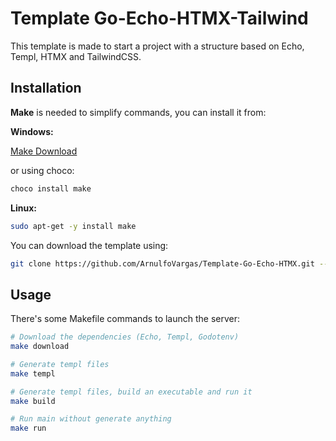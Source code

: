 # Template Go-Echo-HTMX-Tailwind

This template is made to start a project with a structure based on Echo, Templ, HTMX and TailwindCSS.

## Installation

__Make__ is needed to simplify commands, you can install it from:

__Windows:__

[Make Download](https://gnuwin32.sourceforge.net/packages/make.htm)

or using choco:
```bash
choco install make
```

__Linux:__

```bash
sudo apt-get -y install make
```

You can download the template using:

```bash
git clone https://github.com/ArnulfoVargas/Template-Go-Echo-HTMX.git --branch v1.0
```

## Usage
There's some Makefile commands to launch the server:

```bash
# Download the dependencies (Echo, Templ, Godotenv)
make download

# Generate templ files
make templ

# Generate templ files, build an executable and run it
make build

# Run main without generate anything
make run
```
